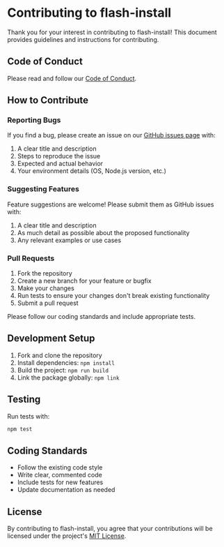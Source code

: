 # Contributing to flash-install

Thank you for your interest in contributing to flash-install! This document provides guidelines and instructions for contributing.

## Code of Conduct

Please read and follow our [Code of Conduct](CODE_OF_CONDUCT.md).

## How to Contribute

### Reporting Bugs

If you find a bug, please create an issue on our [GitHub issues page](https://github.com/Nom-nom-hub/flash-install/issues) with:

1. A clear title and description
2. Steps to reproduce the issue
3. Expected and actual behavior
4. Your environment details (OS, Node.js version, etc.)

### Suggesting Features

Feature suggestions are welcome! Please submit them as GitHub issues with:

1. A clear title and description
2. As much detail as possible about the proposed functionality
3. Any relevant examples or use cases

### Pull Requests

1. Fork the repository
2. Create a new branch for your feature or bugfix
3. Make your changes
4. Run tests to ensure your changes don't break existing functionality
5. Submit a pull request

Please follow our coding standards and include appropriate tests.

## Development Setup

1. Fork and clone the repository
2. Install dependencies: `npm install`
3. Build the project: `npm run build`
4. Link the package globally: `npm link`

## Testing

Run tests with:

```bash
npm test
```

## Coding Standards

- Follow the existing code style
- Write clear, commented code
- Include tests for new features
- Update documentation as needed

## License

By contributing to flash-install, you agree that your contributions will be licensed under the project's [MIT License](LICENSE).
